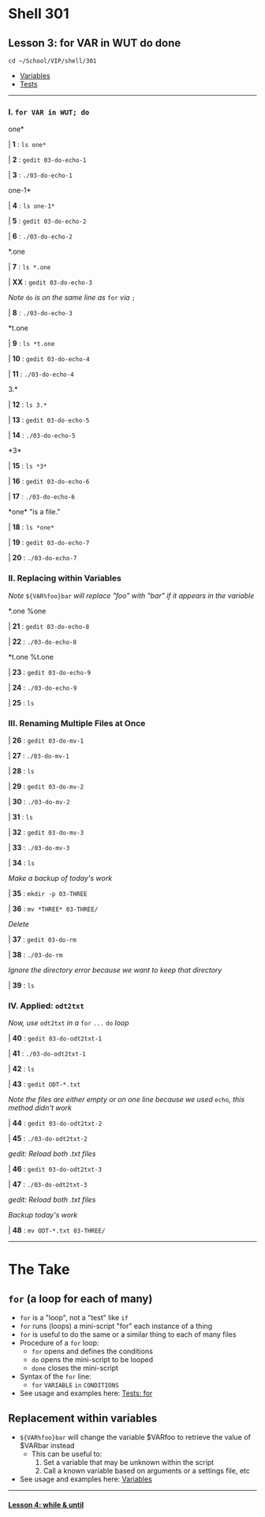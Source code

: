# Shell 301
## Lesson 3: for VAR in WUT do done

`cd ~/School/VIP/shell/301`

- [Variables](https://github.com/inkVerb/vip/blob/master/Cheat-Sheets/Variables.md)
- [Tests](https://github.com/inkVerb/vip/blob/master/Cheat-Sheets/Tests.md)

___

### I. `for VAR in WUT; do`

one*

| **1** : `ls one*`

| **2** : `gedit 03-do-echo-1`

| **3** : `./03-do-echo-1`

one-1*

| **4** : `ls one-1*`

| **5** : `gedit 03-do-echo-2`

| **6** : `./03-do-echo-2`

*.one

| **7** : `ls *.one`

| **XX** : `gedit 03-do-echo-3`

*Note* `do` *is on the same line as* `for` *via* `;`

| **8** : `./03-do-echo-3`

*t.one

| **9** : `ls *t.one`

| **10** : `gedit 03-do-echo-4`

| **11** : `./03-do-echo-4`

3.*

| **12** : `ls 3.*`

| **13** : `gedit 03-do-echo-5`

| **14** : `./03-do-echo-5`

\*3*

| **15** : `ls *3*`

| **16** : `gedit 03-do-echo-6`

| **17** : `./03-do-echo-6`

\*one* "is a file."

| **18** : `ls *one*`

| **19** : `gedit 03-do-echo-7`

| **20** : `./03-do-echo-7`

### II. Replacing within Variables

*Note* `${VAR%foo}bar` *will replace "foo" with "bar" if it appears in the variable*

*.one %one

| **21** : `gedit 03-do-echo-8`

| **22** : `./03-do-echo-8`

*t.one %t.one

| **23** : `gedit 03-do-echo-9`

| **24** : `./03-do-echo-9`

| **25** : `ls`

### III. Renaming Multiple Files at Once

| **26** : `gedit 03-do-mv-1`

| **27** : `./03-do-mv-1`

| **28** : `ls`

| **29** : `gedit 03-do-mv-2`

| **30** : `./03-do-mv-2`

| **31** : `ls`

| **32** : `gedit 03-do-mv-3`

| **33** : `./03-do-mv-3`

| **34** : `ls`

*Make a backup of today's work*

| **35** : `mkdir -p 03-THREE`

| **36** : `mv *THREE* 03-THREE/`

*Delete*

| **37** : `gedit 03-do-rm`

| **38** : `./03-do-rm`

*Ignore the directory error because we want to keep that directory*

| **39** : `ls`

### IV. Applied: `odt2txt`

*Now, use* `odt2txt` *in a* `for` `...` `do` *loop*

| **40** : `gedit 03-do-odt2txt-1`

| **41** : `./03-do-odt2txt-1`

| **42** : `ls`

| **43** : `gedit ODT-*.txt`

*Note the files are either empty or on one line because we used* `echo`*, this method didn't work*

| **44** : `gedit 03-do-odt2txt-2`

| **45** : `./03-do-odt2txt-2`

*gedit: Reload both .txt files*

| **46** : `gedit 03-do-odt2txt-3`

| **47** : `./03-do-odt2txt-3`

*gedit: Reload both .txt files*

*Backup today's work*

| **48** : `mv ODT-*.txt 03-THREE/`

___

# The Take

## `for` (a loop for each of many)
- `for` is a "loop", not a "test" like `if`
- `for` runs (loops) a mini-script "for" each instance of a thing
- `for` is useful to do the same or a similar thing to each of many files
- Procedure of a `for` loop:
  - `for` opens and defines the conditions
  - `do` opens the mini-script to be looped
  - `done` closes the mini-script
- Syntax of the `for` line:
  - `for` `VARIABLE` `in` `CONDITIONS`
- See usage and examples here: [Tests: for](https://github.com/inkVerb/vip/blob/master/Cheat-Sheets/Tests.md#iii-for-variabl-in-wut)

## Replacement within variables
- `${VAR%foo}bar` will change the variable $VARfoo to retrieve the value of $VARbar instead
  - This can be useful to:
    1. Set a variable that may be unknown within the script
    2. Call a known variable based on arguments or a settings file, etc
- See usage and examples here: [Variables](https://github.com/inkVerb/vip/blob/master/Cheat-Sheets/Variables.md)
___

#### [Lesson 4: while & until](https://github.com/inkVerb/vip/blob/master/301-shell/Lesson-04.md)
